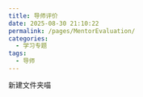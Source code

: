 ```yaml
---
title: 导师评价
date: 2025-08-30 21:10:22
permalink: /pages/MentorEvaluation/
categories:
  - 学习专题
tags:
  - 导师
---
```

新建文件夹喵
